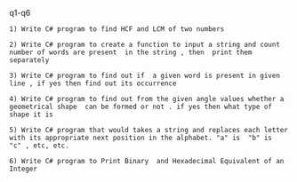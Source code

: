 q1-q6

	1) Write C# program to find HCF and LCM of two numbers

	2) Write C# program to create a function to input a string and count number of words are present  in the string , then  print them separately

	3) Write C# program to find out if  a given word is present in given line , if yes then find out its occurrence

	4) Write C# program to find out from the given angle values whether a geometrical shape  can be formed or not . if yes then what type of shape it is

	5) Write C# program that would takes a string and replaces each letter with its appropriate next position in the alphabet. "a" is  "b" is  "c" , etc, etc.

	6) Write C# program to Print Binary  and Hexadecimal Equivalent of an Integer
